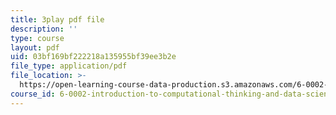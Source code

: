 ```yaml
---
title: 3play pdf file
description: ''
type: course
layout: pdf
uid: 03bf169bf222218a135955bf39ee3b2e
file_type: application/pdf
file_location: >-
  https://open-learning-course-data-production.s3.amazonaws.com/6-0002-introduction-to-computational-thinking-and-data-science-fall-2016/03bf169bf222218a135955bf39ee3b2e_6wUD_gp5WeE.pdf
course_id: 6-0002-introduction-to-computational-thinking-and-data-science-fall-2016
---
```

